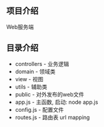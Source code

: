 ## 项目介绍
  Web服务端

## 目录介绍
* controllers - 业务逻辑
* domain - 领域类
* view - 视图
* utils - 辅助类
* public - 对外发布的web文件
* app.js - 主函数, 启动: node app.js
* config.js - 配置文件
* routes.js - 路由表 url mapping